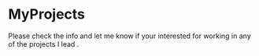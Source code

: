 # MyProjects
Please check the info and let me know if your interested for working in any of the projects I lead .
